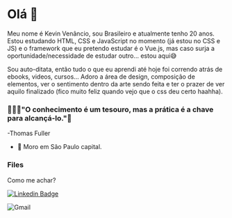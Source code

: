 # Olá 👋

Meu nome é Kevin Venâncio, sou Brasileiro e atualmente tenho 20 anos. Estou estudando HTML, CSS e JavaScript no momento (já estou no CSS e JS) e o framework que eu pretendo estudar é o Vue.js, mas caso surja a oportunidade/necessidade de estudar outro... estou aqui😅

Sou auto-ditata, então tudo o que eu aprendi até hoje foi correndo atrás de ebooks, videos, cursos... 
Adoro a área de design, composição de elementos, ver o sentimento dentro da arte sendo feita e ter o prazer de ver aquilo finalizado (fico muito feliz quando vejo que o css deu certo haahha).

### 👨🏻‍💻"O conhecimento é um tesouro, mas a prática é a chave para alcançá-lo."🎯
-Thomas Fuller

- 📍 Moro em São Paulo capital.

### Files

Como me achar?

[![Linkedin Badge](https://img.shields.io/badge/-LinkedIn-blue?style=flat-square&logo=Linkedin&logoColor=white&link=https://www.linkedin.com/in/kevinvenancio/)](https://www.linkedin.com/in/kevinvenancio/)

![Gmail](https://img.shields.io/badge/Gmail-D14836?style=for-the-badge&logo=gmail&logoColor=white&link=mailto:kevinsousa2012@gmail.com)
